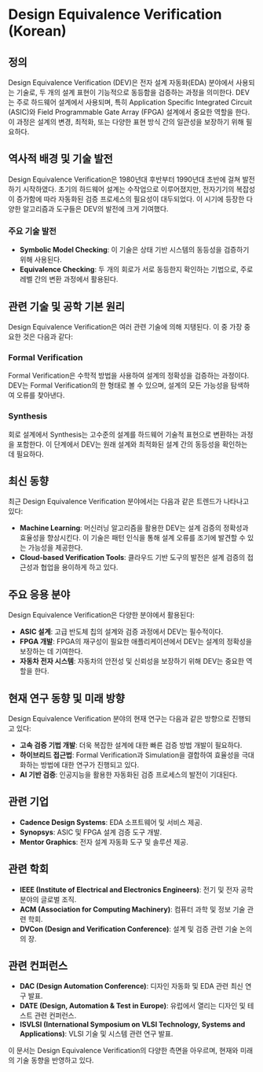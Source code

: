# Design Equivalence Verification (Korean)

## 정의

Design Equivalence Verification (DEV)은 전자 설계 자동화(EDA) 분야에서 사용되는 기술로, 두 개의 설계 표현이 기능적으로 동등함을 검증하는 과정을 의미한다. DEV는 주로 하드웨어 설계에서 사용되며, 특히 Application Specific Integrated Circuit (ASIC)와 Field Programmable Gate Array (FPGA) 설계에서 중요한 역할을 한다. 이 과정은 설계의 변경, 최적화, 또는 다양한 표현 방식 간의 일관성을 보장하기 위해 필요하다.

## 역사적 배경 및 기술 발전

Design Equivalence Verification은 1980년대 후반부터 1990년대 초반에 걸쳐 발전하기 시작하였다. 초기의 하드웨어 설계는 수작업으로 이루어졌지만, 전자기기의 복잡성이 증가함에 따라 자동화된 검증 프로세스의 필요성이 대두되었다. 이 시기에 등장한 다양한 알고리즘과 도구들은 DEV의 발전에 크게 기여했다. 

### 주요 기술 발전
- **Symbolic Model Checking**: 이 기술은 상태 기반 시스템의 동등성을 검증하기 위해 사용된다.
- **Equivalence Checking**: 두 개의 회로가 서로 동등한지 확인하는 기법으로, 주로 레벨 간의 변환 과정에서 활용된다.

## 관련 기술 및 공학 기본 원리

Design Equivalence Verification은 여러 관련 기술에 의해 지탱된다. 이 중 가장 중요한 것은 다음과 같다:

### Formal Verification
Formal Verification은 수학적 방법을 사용하여 설계의 정확성을 검증하는 과정이다. DEV는 Formal Verification의 한 형태로 볼 수 있으며, 설계의 모든 가능성을 탐색하여 오류를 찾아낸다.

### Synthesis
회로 설계에서 Synthesis는 고수준의 설계를 하드웨어 기술적 표현으로 변환하는 과정을 포함한다. 이 단계에서 DEV는 원래 설계와 최적화된 설계 간의 동등성을 확인하는 데 필요하다.

## 최신 동향

최근 Design Equivalence Verification 분야에서는 다음과 같은 트렌드가 나타나고 있다:

- **Machine Learning**: 머신러닝 알고리즘을 활용한 DEV는 설계 검증의 정확성과 효율성을 향상시킨다. 이 기술은 패턴 인식을 통해 설계 오류를 조기에 발견할 수 있는 가능성을 제공한다.
- **Cloud-based Verification Tools**: 클라우드 기반 도구의 발전은 설계 검증의 접근성과 협업을 용이하게 하고 있다.

## 주요 응용 분야

Design Equivalence Verification은 다양한 분야에서 활용된다:

- **ASIC 설계**: 고급 반도체 칩의 설계와 검증 과정에서 DEV는 필수적이다.
- **FPGA 개발**: FPGA의 재구성이 필요한 애플리케이션에서 DEV는 설계의 정확성을 보장하는 데 기여한다.
- **자동차 전자 시스템**: 자동차의 안전성 및 신뢰성을 보장하기 위해 DEV는 중요한 역할을 한다.

## 현재 연구 동향 및 미래 방향

Design Equivalence Verification 분야의 현재 연구는 다음과 같은 방향으로 진행되고 있다:

- **고속 검증 기법 개발**: 더욱 복잡한 설계에 대한 빠른 검증 방법 개발이 필요하다.
- **하이브리드 접근법**: Formal Verification과 Simulation을 결합하여 효율성을 극대화하는 방법에 대한 연구가 진행되고 있다.
- **AI 기반 검증**: 인공지능을 활용한 자동화된 검증 프로세스의 발전이 기대된다.

## 관련 기업

- **Cadence Design Systems**: EDA 소프트웨어 및 서비스 제공.
- **Synopsys**: ASIC 및 FPGA 설계 검증 도구 개발.
- **Mentor Graphics**: 전자 설계 자동화 도구 및 솔루션 제공.

## 관련 학회

- **IEEE (Institute of Electrical and Electronics Engineers)**: 전기 및 전자 공학 분야의 글로벌 조직.
- **ACM (Association for Computing Machinery)**: 컴퓨터 과학 및 정보 기술 관련 학회.
- **DVCon (Design and Verification Conference)**: 설계 및 검증 관련 기술 논의의 장.

## 관련 컨퍼런스

- **DAC (Design Automation Conference)**: 디자인 자동화 및 EDA 관련 최신 연구 발표.
- **DATE (Design, Automation & Test in Europe)**: 유럽에서 열리는 디자인 및 테스트 관련 컨퍼런스.
- **ISVLSI (International Symposium on VLSI Technology, Systems and Applications)**: VLSI 기술 및 시스템 관련 연구 발표.

이 문서는 Design Equivalence Verification의 다양한 측면을 아우르며, 현재와 미래의 기술 동향을 반영하고 있다.